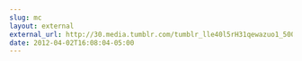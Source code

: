 ```yaml
---
slug: mc
layout: external
external_url: http://30.media.tumblr.com/tumblr_lle40l5rH31qewazuo1_500.gif
date: 2012-04-02T16:08:04-05:00
---
```

